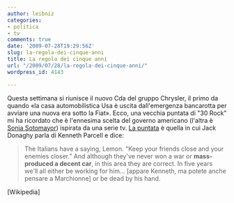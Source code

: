 ```yaml
---
author: leibniz
categories:
- politica
- tv
comments: true
date: '2009-07-28T19:29:56Z'
slug: la-regola-dei-cinque-anni
title: La regola dei cinque anni
url: "/2009/07/28/la-regola-dei-cinque-anni/"
wordpress_id: 4143

---
```

Questa settimana si riunisce il nuovo Cda del gruppo Chrysler, il primo da quando «la casa automobilistica Usa è uscita dall'emergenza bancarotta per avviare una nuova era sotto la Fiat». Ecco, una vecchia puntata di "30 Rock" mi ha ricordato che è l'ennesima scelta  del governo americano (l'altra è [Sonia Sotomayor](http://westwing.wikia.com/wiki/Roberto_Mendoza)) ispirata da una serie tv. [La puntata](http://en.wikipedia.org/wiki/Blind_Date_%2830_Rock%29) è quella in cui Jack Donaghy parla di Kenneth Parcell e dice:


> The Italians have a saying, Lemon. "Keep your friends close and your enemies closer." And although they've never won a war or **mass-produced a decent car**, in this area they are correct. In five years we'll all either be working for him... [appare Kenneth, ma potete anche pensare a Marchionne] or be dead by his hand.


[Wikipedia]
